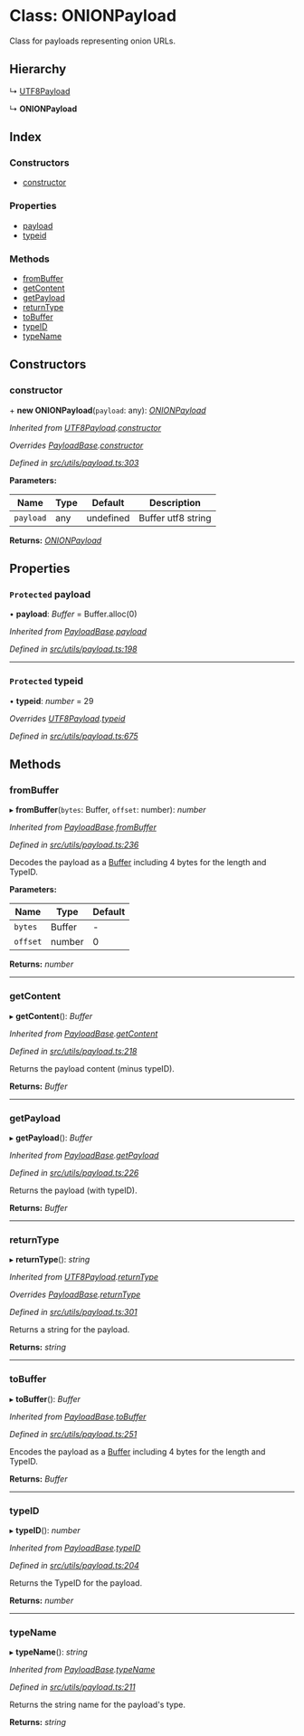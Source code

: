 # Class: ONIONPayload

Class for payloads representing onion URLs.

## Hierarchy

↳ [UTF8Payload](utils_payload.utf8payload)

↳ **ONIONPayload**

## Index

### Constructors

- [constructor](utils_payload.onionpayload#constructor)

### Properties

- [payload](utils_payload.onionpayload#protected-payload)
- [typeid](utils_payload.onionpayload#protected-typeid)

### Methods

- [fromBuffer](utils_payload.onionpayload#frombuffer)
- [getContent](utils_payload.onionpayload#getcontent)
- [getPayload](utils_payload.onionpayload#getpayload)
- [returnType](utils_payload.onionpayload#returntype)
- [toBuffer](utils_payload.onionpayload#tobuffer)
- [typeID](utils_payload.onionpayload#typeid)
- [typeName](utils_payload.onionpayload#typename)

## Constructors

### constructor

\+ **new ONIONPayload**(`payload`: any): _[ONIONPayload](utils_payload.onionpayload)_

_Inherited from [UTF8Payload](utils_payload.utf8payload).[constructor](utils_payload.utf8payload#constructor)_

_Overrides [PayloadBase](utils_payload.payloadbase).[constructor](utils_payload.payloadbase#constructor)_

_Defined in [src/utils/payload.ts:303](https://github.com/chain4travel/caminojs/blob/3883166/src/utils/payload.ts#L303)_

**Parameters:**

| Name      | Type | Default   | Description        |
| --------- | ---- | --------- | ------------------ |
| `payload` | any  | undefined | Buffer utf8 string |

**Returns:** _[ONIONPayload](utils_payload.onionpayload)_

## Properties

### `Protected` payload

• **payload**: _Buffer_ = Buffer.alloc(0)

_Inherited from [PayloadBase](utils_payload.payloadbase).[payload](utils_payload.payloadbase#protected-payload)_

_Defined in [src/utils/payload.ts:198](https://github.com/chain4travel/caminojs/blob/3883166/src/utils/payload.ts#L198)_

---

### `Protected` typeid

• **typeid**: _number_ = 29

_Overrides [UTF8Payload](utils_payload.utf8payload).[typeid](utils_payload.utf8payload#protected-typeid)_

_Defined in [src/utils/payload.ts:675](https://github.com/chain4travel/caminojs/blob/3883166/src/utils/payload.ts#L675)_

## Methods

### fromBuffer

▸ **fromBuffer**(`bytes`: Buffer, `offset`: number): _number_

_Inherited from [PayloadBase](utils_payload.payloadbase).[fromBuffer](utils_payload.payloadbase#frombuffer)_

_Defined in [src/utils/payload.ts:236](https://github.com/chain4travel/caminojs/blob/3883166/src/utils/payload.ts#L236)_

Decodes the payload as a [Buffer](https://github.com/feross/buffer) including 4 bytes for the length and TypeID.

**Parameters:**

| Name     | Type   | Default |
| -------- | ------ | ------- |
| `bytes`  | Buffer | -       |
| `offset` | number | 0       |

**Returns:** _number_

---

### getContent

▸ **getContent**(): _Buffer_

_Inherited from [PayloadBase](utils_payload.payloadbase).[getContent](utils_payload.payloadbase#getcontent)_

_Defined in [src/utils/payload.ts:218](https://github.com/chain4travel/caminojs/blob/3883166/src/utils/payload.ts#L218)_

Returns the payload content (minus typeID).

**Returns:** _Buffer_

---

### getPayload

▸ **getPayload**(): _Buffer_

_Inherited from [PayloadBase](utils_payload.payloadbase).[getPayload](utils_payload.payloadbase#getpayload)_

_Defined in [src/utils/payload.ts:226](https://github.com/chain4travel/caminojs/blob/3883166/src/utils/payload.ts#L226)_

Returns the payload (with typeID).

**Returns:** _Buffer_

---

### returnType

▸ **returnType**(): _string_

_Inherited from [UTF8Payload](utils_payload.utf8payload).[returnType](utils_payload.utf8payload#returntype)_

_Overrides [PayloadBase](utils_payload.payloadbase).[returnType](utils_payload.payloadbase#abstract-returntype)_

_Defined in [src/utils/payload.ts:301](https://github.com/chain4travel/caminojs/blob/3883166/src/utils/payload.ts#L301)_

Returns a string for the payload.

**Returns:** _string_

---

### toBuffer

▸ **toBuffer**(): _Buffer_

_Inherited from [PayloadBase](utils_payload.payloadbase).[toBuffer](utils_payload.payloadbase#tobuffer)_

_Defined in [src/utils/payload.ts:251](https://github.com/chain4travel/caminojs/blob/3883166/src/utils/payload.ts#L251)_

Encodes the payload as a [Buffer](https://github.com/feross/buffer) including 4 bytes for the length and TypeID.

**Returns:** _Buffer_

---

### typeID

▸ **typeID**(): _number_

_Inherited from [PayloadBase](utils_payload.payloadbase).[typeID](utils_payload.payloadbase#typeid)_

_Defined in [src/utils/payload.ts:204](https://github.com/chain4travel/caminojs/blob/3883166/src/utils/payload.ts#L204)_

Returns the TypeID for the payload.

**Returns:** _number_

---

### typeName

▸ **typeName**(): _string_

_Inherited from [PayloadBase](utils_payload.payloadbase).[typeName](utils_payload.payloadbase#typename)_

_Defined in [src/utils/payload.ts:211](https://github.com/chain4travel/caminojs/blob/3883166/src/utils/payload.ts#L211)_

Returns the string name for the payload's type.

**Returns:** _string_
